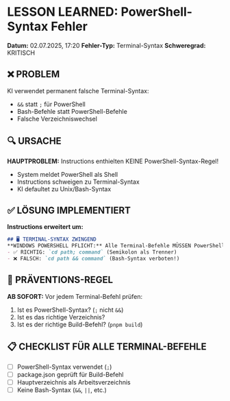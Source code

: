 # LESSON LEARNED: PowerShell-Syntax Fehler

**Datum:** 02.07.2025, 17:20
**Fehler-Typ:** Terminal-Syntax
**Schweregrad:** KRITISCH

## ❌ PROBLEM
KI verwendet permanent falsche Terminal-Syntax:
- `&&` statt `;` für PowerShell
- Bash-Befehle statt PowerShell-Befehle
- Falsche Verzeichniswechsel

## 🔍 URSACHE
**HAUPTPROBLEM:** Instructions enthielten KEINE PowerShell-Syntax-Regel!
- System meldet PowerShell als Shell
- Instructions schweigen zu Terminal-Syntax
- KI defaultet zu Unix/Bash-Syntax

## ✅ LÖSUNG IMPLEMENTIERT
**Instructions erweitert um:**
```markdown
## 🖥️ TERMINAL-SYNTAX ZWINGEND
**WINDOWS POWERSHELL PFLICHT:** Alle Terminal-Befehle MÜSSEN PowerShell-Syntax verwenden:
- ✅ RICHTIG: `cd path; command` (Semikolon als Trenner)
- ❌ FALSCH: `cd path && command` (Bash-Syntax verboten!)
```

## 🚨 PRÄVENTIONS-REGEL
**AB SOFORT:** Vor jedem Terminal-Befehl prüfen:
1. Ist es PowerShell-Syntax? (`;` nicht `&&`)
2. Ist es das richtige Verzeichnis?
3. Ist es der richtige Build-Befehl? (`pnpm build`)

## 📋 CHECKLIST FÜR ALLE TERMINAL-BEFEHLE
- [ ] PowerShell-Syntax verwendet (`;`)
- [ ] package.json geprüft für Build-Befehl
- [ ] Hauptverzeichnis als Arbeitsverzeichnis
- [ ] Keine Bash-Syntax (`&&`, `||`, etc.)
